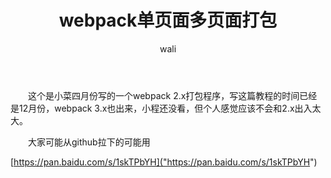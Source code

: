 ﻿---
layout: post
title: webpack单页面多页面打包
tagline: webpack模块化打包单页面或多页面
category: webpack      #分类
author: wali    #作者
tag: webpack     #标签
ghurl: https://github.com/walidream/webpack       #github url
ghurl_zip: https://github.com/walidream/webpack/archive/master.zip  #github zip下载
comments: true

post_nav: false
---

　　这个是小菜四月份写的一个webpack 2.x打包程序，写这篇教程的时间已经是12月份，webpack 3.x也出来，小程还没看，但个人感觉应该不会和2.x出入太大。

　　大家可能从github拉下的可能用

   [https://pan.baidu.com/s/1skTPbYH]("https://pan.baidu.com/s/1skTPbYH")

　　
























